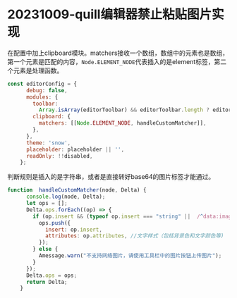 # 20231009-quill编辑器禁止粘贴图片实现

在配置中加上clipboard模块。matchers接收一个数组，数组中的元素也是数组，第一个元素是匹配的内容，`Node.ELEMENT_NODE`代表插入的是element标签，第二个元素是处理函数。

```js
const editorConfig = {
      debug: false,
      modules: {
        toolbar:
          Array.isArray(editorToolbar) && editorToolbar.length ? editorToolbar : defaultToolbar,
        clipboard: {
          matchers: [[Node.ELEMENT_NODE, handleCustomMatcher]],
        },
      },
      theme: 'snow',
      placeholder: placeholder || '',
      readOnly: !!disabled,
    };
```

判断规则是插入的是字符串，或者是直接转好base64的图片标签才能通过。

```js
function  handleCustomMatcher(node, Delta) {
      console.log(node, Delta);
      let ops = [];
      Delta.ops.forEach((op) => {
        if (op.insert && (typeof op.insert === "string" ||  /^data:image\/png;base64,/.test(op.insert?.image))) {
          ops.push({
            insert: op.insert,
            attributes: op.attributes, //文字样式（包括背景色和文字颜色等)
          });
        } else {
          Amessage.warn("不支持网络图片，请使用工具栏中的图片按钮上传图片");
        }
      });
      Delta.ops = ops;
      return Delta;
    }
```

